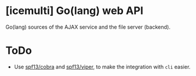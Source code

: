 # [icemulti] Go(lang) web API

Go(lang) sources of the AJAX service and the file server (backend).

# ToDo

- Use [spf13/cobra](https://github.com/spf13/cobra) and [spf13/viper](https://github.com/spf13/viper), to make the integration with `cli` easier.
